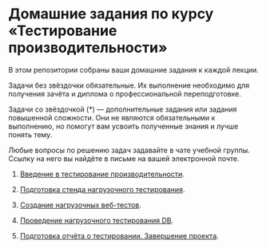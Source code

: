 # Домашние задания по курсу «Тестирование производительности»

В этом репозитории собраны ваши домашние задания к каждой лекции. 

Задачи без звёздочки обязательные. Их выполнение необходимо для получения зачёта и диплома о профессиональной переподготовке.

Задачи со звёздочкой (*) —  дополнительные задания или задания повышенной сложности. Они не являются обязательными к выполнению, но помогут вам усвоить полученные знания и лучше понять тему.

Любые вопросы по решению задач задавайте в чате учебной группы. Ссылку на него вы найдёте в письме на вашей электронной почте.


1. [Введение в тестирование производительности](https://github.com/netology-code/loadqa-homeworks/blob/main/1.Introduction%20to%20load%20testing/homework_lecture1.md).

2. [Подготовка стенда нагрузочного тестирования](https://github.com/netology-code/loadqa-homeworks/blob/main/2.Load%20environment/homework_lecture2.md).

3. [Создание нагрузочных веб-тестов](https://github.com/netology-code/loadqa-homeworks/blob/main/3.Load%20web/homework_lecture3.md).

4. [Проведение нагрузочного тестирования DB](https://github.com/netology-code/loadqa-homeworks/blob/main/4.Load%20db/homework_lecture4.md).

5. [Подготовка отчёта о тестировании. Завершение проекта](https://github.com/netology-code/loadqa-homeworks/blob/main/5.Metrics/homework_lecture5.md).
